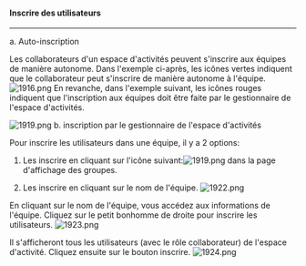 #### Inscrire des utilisateurs



---


a. Auto-inscription

Les collaborateurs d'un espace d'activités peuvent s'inscrire aux équipes de manière autonome.
Dans l'exemple ci-après, les icônes vertes indiquent que le collaborateur peut s'inscrire de manière autonome à l'équipe.
![1916.png](http://www.claroline.net/uploads/custom/images/1916.png)
En revanche, dans l'exemple suivant, les icônes rouges indiquent que l'inscription aux équipes doit être faite par le gestionnaire de l'espace d'activités.

![1919.png](http://www.claroline.net/uploads/custom/images/1919.png)
b. inscription par le gestionnaire de l'espace d'activités

Pour inscrire les utilisateurs dans une équipe, il y a 2 options:

   1. Les inscrire en cliquant sur l'icône suivant:![1919.png](http://www.claroline.net/uploads/custom/images/1919.png) dans la page d'affichage des groupes.
  
   2. Les inscrire en cliquant sur le nom de l'équipe. ![1922.png](http://www.claroline.net/uploads/custom/images/1922.png)

En cliquant sur le nom de l'équipe, vous accédez aux informations de l'équipe. Cliquez sur le petit bonhomme de droite pour inscrire les utilisateurs.
![1923.png](http://www.claroline.net/uploads/custom/images/1923.png)

Il s'afficheront tous les utilisateurs (avec le rôle collaborateur) de l'espace d'activité. Cliquez ensuite sur le bouton inscrire.
![1924.png](http://www.claroline.net/uploads/custom/images/1924.png)
